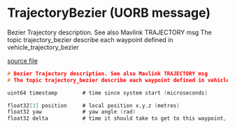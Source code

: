 # TrajectoryBezier (UORB message)

Bezier Trajectory description. See also Mavlink TRAJECTORY msg The topic trajectory_bezier describe each waypoint defined in vehicle_trajectory_bezier

[source file](https://github.com/PX4/PX4-Autopilot/blob/main/msg/TrajectoryBezier.msg)

```c
# Bezier Trajectory description. See also Mavlink TRAJECTORY msg
# The topic trajectory_bezier describe each waypoint defined in vehicle_trajectory_bezier

uint64 timestamp        # time since system start (microseconds)

float32[3] position     # local position x,y,z (metres)
float32 yaw             # yaw angle (rad)
float32 delta           # time it should take to get to this waypoint, if this is the final waypoint (seconds)

```
